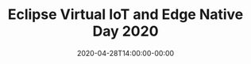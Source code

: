 ---
title: "Eclipse Virtual IoT and Edge Native Day 2020"
date: "2020-04-28T14:00:00-00:00"
link: "https://iot.eclipse.org/eclipse-virtual-iot-2020"
categories: ["events"]
event_date: May 28, 2020
location: "Virtual event (Crowdcast)"
expire_date: "2020-05-29T05:10:00-00:00"
---
